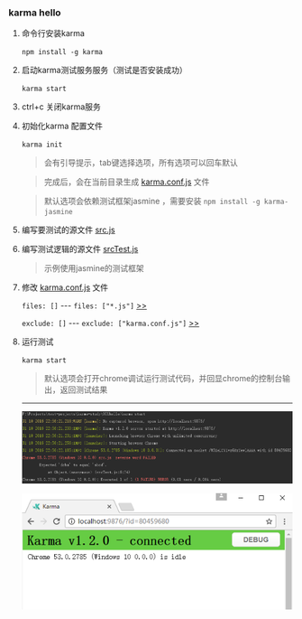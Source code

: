 ### karma hello
1. 命令行安装karma

    `npm install -g karma`
2. 启动karma测试服务服务（测试是否安装成功）

    `karma start`
3. ctrl+c 关闭karma服务

4. 初始化karma 配置文件

    `karma init`
    
    > 会有引导提示，tab键选择选项，所有选项可以回车默认
    
    > 完成后，会在当前目录生成 [karma.conf.js](karma.conf.js) 文件
    
    > 默认选项会依赖测试框架jasmine ，需要安装
        `npm install -g karma-jasmine`
        
    
5. 编写要测试的源文件 [src.js](src.js)

6. 编写测试逻辑的源文件 [srcTest.js](srcTest.js)
    > 示例使用jasmine的测试框架

7. 修改 [karma.conf.js](karma.conf.js) 文件
    
    `files: []` --- `files: ["*.js"]` [>>](karma.conf.js#L17)
    
    `exclude: []` --- `exclude: ["karma.conf.js"]`  [>>](karma.conf.js#L21)
8. 运行测试

    `karma start`
    
    > 默认选项会打开chrome调试运行测试代码，并回显chrome的控制台输出，返回测试结果
    
    ---
    ![no img](screenshot/20161031225759.png)
    
    ![no img](screenshot/20161031225828.png)